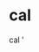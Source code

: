 































































































































































































































































































































cal
===

cal
'








